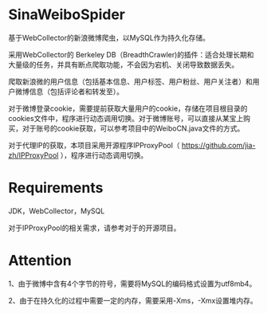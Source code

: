 # SinaWeiboSpider
基于WebCollector的新浪微博爬虫，以MySQL作为持久化存储。

采用WebCollector的 Berkeley DB（BreadthCrawler)的插件：适合处理长期和大量级的任务，并具有断点爬取功能，不会因为宕机、关闭导致数据丢失。

爬取新浪微的用户信息（包括基本信息、用户标签、用户粉丝、用户关注者）和用户微博信息（包括评论者和转发至）。

对于微博登录cookie，需要提前获取大量用户的cookie，存储在项目根目录的cookies文件中，程序进行动态调用切换。对于微博账号，可以直接从某宝上购买，对于账号的cookie获取，可以参考项目中的WeiboCN.java文件的方式。

对于代理IP的获取，本项目采用开源程序IPProxyPool（ https://github.com/jia-zh/IPProxyPool ），程序进行动态调用切换。

# Requirements
JDK，WebCollector，MySQL

对于IPProxyPool的相关需求，请参考对于的开源项目。

# Attention
1、由于微博中含有4个字节的符号，需要将MySQL的编码格式设置为utf8mb4。

2、由于在持久化的过程中需要一定的内存，需要采用-Xms，-Xmx设置堆内存。

